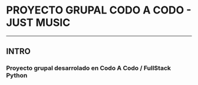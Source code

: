# PROYECTO GRUPAL CODO A CODO - JUST MUSIC

----

## INTRO

### Proyecto grupal desarrolado en  Codo A Codo / FullStack Python
